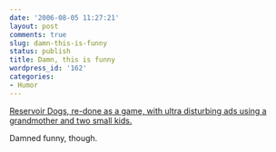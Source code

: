 ```yaml
---
date: '2006-08-05 11:27:21'
layout: post
comments: true
slug: damn-this-is-funny
status: publish
title: Damn, this is funny
wordpress_id: '162'
categories:
- Humor
---
```



[Reservoir Dogs, re-done as a game, with ultra disturbing ads using a grandmother and two small kids.](http://www.metafilter.com/mefi/53597)

Damned funny, though.
